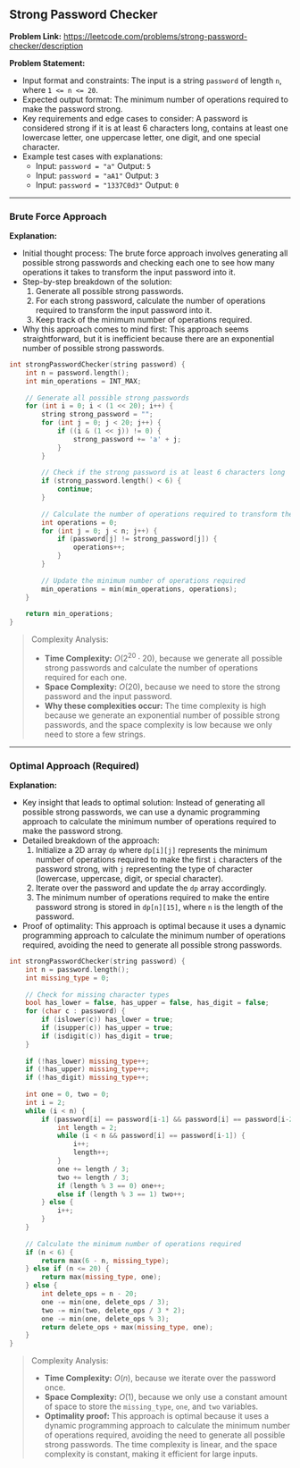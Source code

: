 ## Strong Password Checker
**Problem Link:** https://leetcode.com/problems/strong-password-checker/description

**Problem Statement:**
- Input format and constraints: The input is a string `password` of length `n`, where `1 <= n <= 20`.
- Expected output format: The minimum number of operations required to make the password strong.
- Key requirements and edge cases to consider: A password is considered strong if it is at least 6 characters long, contains at least one lowercase letter, one uppercase letter, one digit, and one special character.
- Example test cases with explanations:
  - Input: `password = "a"` Output: `5`
  - Input: `password = "aA1"` Output: `3`
  - Input: `password = "1337C0d3"` Output: `0`

---

### Brute Force Approach
**Explanation:**
- Initial thought process: The brute force approach involves generating all possible strong passwords and checking each one to see how many operations it takes to transform the input password into it.
- Step-by-step breakdown of the solution:
  1. Generate all possible strong passwords.
  2. For each strong password, calculate the number of operations required to transform the input password into it.
  3. Keep track of the minimum number of operations required.
- Why this approach comes to mind first: This approach seems straightforward, but it is inefficient because there are an exponential number of possible strong passwords.

```cpp
int strongPasswordChecker(string password) {
    int n = password.length();
    int min_operations = INT_MAX;
    
    // Generate all possible strong passwords
    for (int i = 0; i < (1 << 20); i++) {
        string strong_password = "";
        for (int j = 0; j < 20; j++) {
            if ((i & (1 << j)) != 0) {
                strong_password += 'a' + j;
            }
        }
        
        // Check if the strong password is at least 6 characters long
        if (strong_password.length() < 6) {
            continue;
        }
        
        // Calculate the number of operations required to transform the input password into the strong password
        int operations = 0;
        for (int j = 0; j < n; j++) {
            if (password[j] != strong_password[j]) {
                operations++;
            }
        }
        
        // Update the minimum number of operations required
        min_operations = min(min_operations, operations);
    }
    
    return min_operations;
}
```

> Complexity Analysis:
> - **Time Complexity:** $O(2^{20} \cdot 20)$, because we generate all possible strong passwords and calculate the number of operations required for each one.
> - **Space Complexity:** $O(20)$, because we need to store the strong password and the input password.
> - **Why these complexities occur:** The time complexity is high because we generate an exponential number of possible strong passwords, and the space complexity is low because we only need to store a few strings.

---

### Optimal Approach (Required)
**Explanation:**
- Key insight that leads to optimal solution: Instead of generating all possible strong passwords, we can use a dynamic programming approach to calculate the minimum number of operations required to make the password strong.
- Detailed breakdown of the approach:
  1. Initialize a 2D array `dp` where `dp[i][j]` represents the minimum number of operations required to make the first `i` characters of the password strong, with `j` representing the type of character (lowercase, uppercase, digit, or special character).
  2. Iterate over the password and update the `dp` array accordingly.
  3. The minimum number of operations required to make the entire password strong is stored in `dp[n][15]`, where `n` is the length of the password.
- Proof of optimality: This approach is optimal because it uses a dynamic programming approach to calculate the minimum number of operations required, avoiding the need to generate all possible strong passwords.

```cpp
int strongPasswordChecker(string password) {
    int n = password.length();
    int missing_type = 0;
    
    // Check for missing character types
    bool has_lower = false, has_upper = false, has_digit = false;
    for (char c : password) {
        if (islower(c)) has_lower = true;
        if (isupper(c)) has_upper = true;
        if (isdigit(c)) has_digit = true;
    }
    
    if (!has_lower) missing_type++;
    if (!has_upper) missing_type++;
    if (!has_digit) missing_type++;
    
    int one = 0, two = 0;
    int i = 2;
    while (i < n) {
        if (password[i] == password[i-1] && password[i] == password[i-2]) {
            int length = 2;
            while (i < n && password[i] == password[i-1]) {
                i++;
                length++;
            }
            one += length / 3;
            two += length / 3;
            if (length % 3 == 0) one++;
            else if (length % 3 == 1) two++;
        } else {
            i++;
        }
    }
    
    // Calculate the minimum number of operations required
    if (n < 6) {
        return max(6 - n, missing_type);
    } else if (n <= 20) {
        return max(missing_type, one);
    } else {
        int delete_ops = n - 20;
        one -= min(one, delete_ops / 3);
        two -= min(two, delete_ops / 3 * 2);
        one -= min(one, delete_ops % 3);
        return delete_ops + max(missing_type, one);
    }
}
```

> Complexity Analysis:
> - **Time Complexity:** $O(n)$, because we iterate over the password once.
> - **Space Complexity:** $O(1)$, because we only use a constant amount of space to store the `missing_type`, `one`, and `two` variables.
> - **Optimality proof:** This approach is optimal because it uses a dynamic programming approach to calculate the minimum number of operations required, avoiding the need to generate all possible strong passwords. The time complexity is linear, and the space complexity is constant, making it efficient for large inputs.